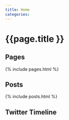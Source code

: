 ```yaml
---
title: Home
categories:
---
```


# {{page.title }}

## Pages

{% include pages.html %}

## Posts

{% include posts.html %}

## Twitter Timeline


